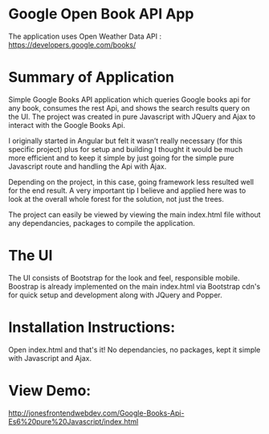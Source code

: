 # Google Open Book API App

The application uses Open Weather Data API : https://developers.google.com/books/

# Summary of Application

Simple Google Books API application which queries Google books api for any book, consumes the rest Api, and shows the search results query on the UI. The project was created in pure Javascript with JQuery and Ajax to interact with the Google Books Api. 

I originally started in Angular but felt it wasn’t really necessary (for this specific project) plus for setup and building I thought it would be much more efficient and to keep it simple by just going for the simple pure Javascript route and handling the Api with Ajax. 

Depending on the project, in this case, going framework less resulted well for the end result. A very important tip I believe and applied here was to look at the overall whole forest for the solution, not just the trees.

The project can easily be viewed by viewing the main index.html file without any dependancies, packages to compile the application.

# The UI

The UI consists of Bootstrap for the look and feel, responsible mobile. Boostrap is already implemented on the main index.html via Bootstrap cdn's for quick setup and development along with JQuery and Popper. 



# Installation Instructions:

Open index.html and that's it! No dependancies, no packages, kept it simple with Javascript and Ajax.


# View Demo: 

http://jonesfrontendwebdev.com/Google-Books-Api-Es6%20pure%20Javascript/index.html





